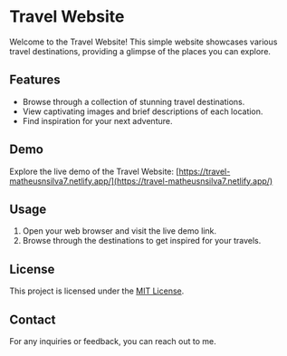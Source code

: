 # Travel Website

Welcome to the Travel Website! This simple website showcases various travel destinations, providing a glimpse of the places you can explore.

## Features

- Browse through a collection of stunning travel destinations.
- View captivating images and brief descriptions of each location.
- Find inspiration for your next adventure.

## Demo

Explore the live demo of the Travel Website: [https://travel-matheusnsilva7.netlify.app/](https://travel-matheusnsilva7.netlify.app/)

## Usage

1. Open your web browser and visit the live demo link.
2. Browse through the destinations to get inspired for your travels.

## License

This project is licensed under the [MIT License](LICENSE).

## Contact

For any inquiries or feedback, you can reach out to me.
